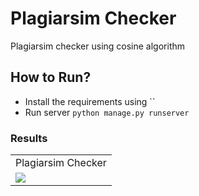 # Plagiarsim Checker

Plagiarsim checker using cosine algorithm


## How to Run?

- Install the requirements using ``
- Run server `python manage.py runserver`



### Results
<table>
  <tr>
    <td>Plagiarsim Checker</td>
  </tr>
  <tr>
    <td><img src="https://github.com/noorkhokhar99/Plagiarsim-Checker/blob/main/Modern%20Minimalist%20Simple%20Technology%20Facebook%20Cover.png"></td>
  </tr>
 </table>
